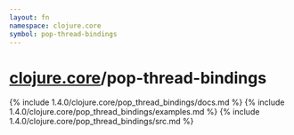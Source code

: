 ```yaml
---
layout: fn
namespace: clojure.core
symbol: pop-thread-bindings
---
```


# [clojure.core](../)/pop-thread-bindings

{% include 1.4.0/clojure.core/pop_thread_bindings/docs.md %}
{% include 1.4.0/clojure.core/pop_thread_bindings/examples.md %}
{% include 1.4.0/clojure.core/pop_thread_bindings/src.md %}

